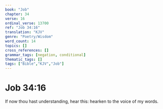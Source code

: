 ```yaml
---
book: "Job"
chapter: 34
verse: 16
ordinal_verse: 13700
ref: "Job 34:16"
translation: "KJV"
genre: "Poetry/Wisdom"
word_count: 14
topics: []
cross_references: []
grammar_tags: [negation, conditional]
thematic_tags: []
tags: ["Bible","KJV","Job"]
---
```


# Job 34:16

If now thou hast understanding, hear this: hearken to the voice of my words.
